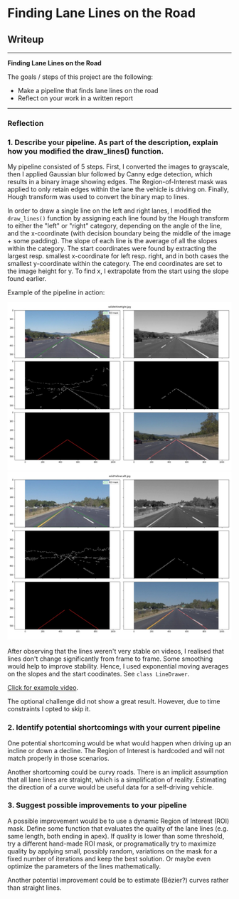 # **Finding Lane Lines on the Road** 

## Writeup

---

**Finding Lane Lines on the Road**

The goals / steps of this project are the following:
* Make a pipeline that finds lane lines on the road
* Reflect on your work in a written report


[//]: # (Image References)

[image1]: ./test_images_output/intermediate-steps-solidWhiteRight.jpg "solidWhiteRight.jpg"
[image2]: ./test_images_output/intermediate-steps-solidYellowLeft.jpg "solidYellowLeft.jpg"

---

### Reflection

### 1. Describe your pipeline. As part of the description, explain how you modified the draw_lines() function.

My pipeline consisted of 5 steps. First, I converted the images to grayscale, then I applied Gaussian blur followed by Canny edge detection, which results in a binary image showing edges. The Region-of-Interest mask was applied to only retain edges within the lane the vehicle is driving on. Finally, Hough transform was used to convert the binary map to lines.

In order to draw a single line on the left and right lanes, I modified the `draw_lines()` function by assigning each line found by the Hough transform to either the "left" or "right" category, depending on the angle of the line, and the x-coordinate (with decision boundary being the middle of the image + some padding). The slope of each line is the average of all the slopes within the category. The start coordinates were found by extracting the largest resp. smallest x-coordinate for left resp. right, and in both cases the smallest y-coordinate within the category. The end coordinates are set to the image height for y. To find x, I extrapolate from the start using the slope found earlier. 

Example of the pipeline in action:

![alt text][image1]
![alt text][image2]

After observing that the lines weren't very stable on videos, I realised that lines don't change significantly from frame to frame. Some smoothing would help to improve stability. Hence, I used exponential moving averages on the slopes and the start coodinates. See `class LineDrawer`.

[Click for example video](test_videos_output/solidWhiteRight.mp4).

The optional challenge did not show a great result. However, due to time constraints I opted to skip it.

### 2. Identify potential shortcomings with your current pipeline

One potential shortcoming would be what would happen when driving up an incline or down a decline. The Region of Interest is hardcoded and will not match properly in those scenarios. 

Another shortcoming could be curvy roads. There is an implicit assumption that all lane lines are straight, which is a simplification of reality. Estimating the direction of a curve would be useful data for a self-driving vehicle.

### 3. Suggest possible improvements to your pipeline

A possible improvement would be to use a dynamic Region of Interest (ROI) mask. Define some function that evaluates the quality of the lane lines (e.g. same length, both ending in apex). If quality is lower than some threshold, try a different hand-made ROI mask, or programatically try to maximize quality by applying small, possibly random, variations on the mask for a fixed number of iterations and keep the best solution. Or maybe even optimize the parameters of the lines mathematically.

Another potential improvement could be to estimate (Bézier?) curves rather than straight lines.

